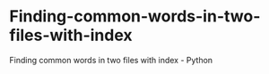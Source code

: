 # Finding-common-words-in-two-files-with-index
Finding common words in two files with index - Python
